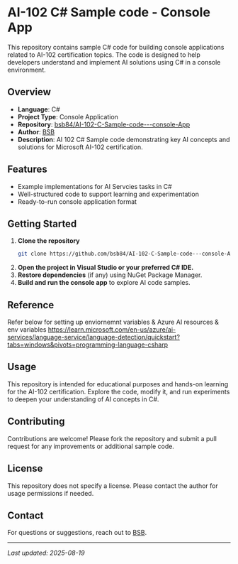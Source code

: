 # AI-102 C# Sample code - Console App

This repository contains sample C# code for building console applications related to AI-102 certification topics. The code is designed to help developers understand and implement AI solutions using C# in a console environment.

## Overview

- **Language**: C#
- **Project Type**: Console Application
- **Repository**: [bsb84/AI-102-C-Sample-code---console-App](https://github.com/bsb84/AI-102-C-Sample-code---console-App)
- **Author**: [BSB](https://github.com/bsb84)
- **Description**: AI 102 C# Sample code demonstrating key AI concepts and solutions for Microsoft AI-102 certification.

## Features

- Example implementations for AI  Servcies tasks in C#
- Well-structured code to support learning and experimentation
- Ready-to-run console application format

## Getting Started

1. **Clone the repository**
   ```bash
   git clone https://github.com/bsb84/AI-102-C-Sample-code---console-App.git
   ```
2. **Open the project in Visual Studio or your preferred C# IDE.**
3. **Restore dependencies** (if any) using NuGet Package Manager.
4. **Build and run the console app** to explore AI code samples.

## Reference
   Refer below for setting up enviornemnt variables & Azure AI resources & env variables
   https://learn.microsoft.com/en-us/azure/ai-services/language-service/language-detection/quickstart?tabs=windows&pivots=programming-language-csharp
   
   

## Usage

This repository is intended for educational purposes and hands-on learning for the AI-102 certification. Explore the code, modify it, and run experiments to deepen your understanding of AI concepts in C#.

## Contributing

Contributions are welcome! Please fork the repository and submit a pull request for any improvements or additional sample code.

## License

This repository does not specify a license. Please contact the author for usage permissions if needed.

## Contact

For questions or suggestions, reach out to [BSB](https://github.com/bsb84).

---
_Last updated: 2025-08-19_
